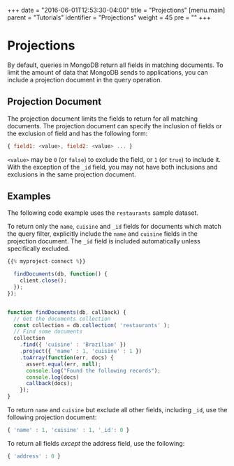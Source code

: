 +++
date = "2016-06-01T12:53:30-04:00"
title = "Projections"
[menu.main]
  parent = "Tutorials"
  identifier = "Projections"
  weight = 45
  pre = "<i class='fa'></i>"
+++

# Projections

By default, queries in MongoDB return all fields in matching
documents. To limit the amount of data that MongoDB sends to
applications, you can include a projection document in the query
operation.

## Projection Document

The projection document limits the fields to return for all
matching documents. The projection document can specify the
inclusion of fields or the exclusion of field and has the
following form:

```js
{ field1: <value>, field2: <value> ... }
```

``<value>`` may be ``0`` (or ``false``) to exclude the field, or
``1`` (or ``true``) to include it. With the exception of the ``_id``
field, you may not have both inclusions and exclusions in the same
projection document.

## Examples

The following code example uses the ``restaurants`` sample dataset.

To return only the ``name``, ``cuisine`` and ``_id`` fields for documents
which match the query filter, explicitly include the ``name`` and
``cuisine`` fields in the projection document. The ``_id`` field is
included automatically unless specifically excluded.

```js
{{% myproject-connect %}}

  findDocuments(db, function() {
    client.close();
  });  
});


function findDocuments(db, callback) {
  // Get the documents collection
  const collection = db.collection( 'restaurants' );
  // Find some documents
  collection
    .find({ 'cuisine' : 'Brazilian' })
    .project({ 'name' : 1, 'cuisine' : 1 })
    .toArray(function(err, docs) {
      assert.equal(err, null);
      console.log("Found the following records");
      console.log(docs)
      callback(docs);
    });
}
```

To return ``name`` and ``cuisine`` but exclude all other fields,
including ``_id``, use the following projection document:

```js
{ 'name' : 1, 'cuisine' : 1, '_id': 0 }
```

To return all fields *except* the address field, use the following:

```js
{ 'address' : 0 }
```

